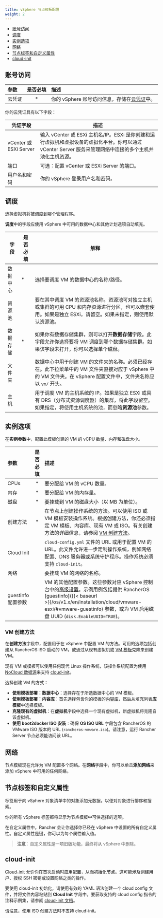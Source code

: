 ```yaml
---
title: vSphere 节点模板配置
weight: 2
---
```


- [账号访问](#account-access)
- [调度](#scheduling)
- [实例选项](#instance-options)
- [网络](#networks)
- [节点标签和自定义属性](#node-tags-and-custom-attributes)
- [cloud-init](#cloud-init)

## 账号访问

| 参数   | 是否必填 | 描述                                                                                                          |
| :----- | :------: | :------------------------------------------------------------------------------------------------------------ |
| 云凭证 |    \*    | 你的 vSphere 账号访问信息，存储在[云凭证]({{<baseurl>}}/rancher/v2.6/en/user-settings/cloud-credentials/)中。 |

你的云凭证具有以下字段：

| 凭证字段               | 描述                                                                                                                                                      |
| ---------------------- | --------------------------------------------------------------------------------------------------------------------------------------------------------- |
| vCenter 或 ESXi Server | 输入 vCenter 或 ESXi 主机名/IP。ESXi 是你创建和运行虚拟机和虚拟设备的虚拟化平台。你可以通过 vCenter Server 服务来管理网络中连接的多个主机并池化主机资源。 |
| 端口                   | 可选：配置 vCenter 或 ESXi Server 的端口。                                                                                                                |
| 用户名和密码           | 你的 vSphere 登录用户名和密码。                                                                                                                           |

## 调度

选择虚拟机将被调度到哪个管理程序。

**调度**中的字段应使用 vSphere 中可用的数据中心和其他计划选项自动填充。

| 字段     | 是否必填 | 解释                                                                                                                                                              |
| -------- | -------- | ----------------------------------------------------------------------------------------------------------------------------------------------------------------- |
| 数据中心 | \*       | 选择要调度 VM 的数据中心的名称/路径。                                                                                                                             |
| 资源池   |          | 要在其中调度 VM 的资源池名称。资源池可对独立主机或集群的可用 CPU 和内存资源进行分区，也可以嵌套使用。如果是独立 ESXi，请留空。如果未指定，则使用默认资源池。      |
| 数据存储 | \*       | 如果你有数据存储集群，则可以打开**数据存储**字段。此字段允许你选择要将 VM 调度到哪个数据存储集群。如果该字段未打开，你可以选择单个磁盘。                          |
| 文件夹   |          | 数据中心中用于创建 VM 的文件夹的名称。必须已经存在。此下拉菜单中的 VM 文件夹直接对应于 vSphere 中的 VM 文件夹。在 vSphere 配置文件中，文件夹名称应以 `vm/` 开头。 |
| 主机     |          | 用于调度 VM 的主机系统的 IP。如果是独立 ESXi 或具有 DRS（分布式资源调度器）的集群，将此字段留空。如果指定，将使用主机系统的池，而忽略**资源池**参数。             |

## 实例选项

在**实例参数**中，配置此模板创建的 VM 的 vCPU 数量、内存和磁盘大小。

| 参数               | 是否必填 | 描述                                                                                                                                                                                                                                                                              |
| :----------------- | :------: | :-------------------------------------------------------------------------------------------------------------------------------------------------------------------------------------------------------------------------------------------------------------------------------- |
| CPUs               |    \*    | 要分配给 VM 的 vCPU 数量。                                                                                                                                                                                                                                                        |
| 内存               |    \*    | 要分配给 VM 的内存量。                                                                                                                                                                                                                                                            |
| 磁盘               |    \*    | 要挂载到 VM 的磁盘大小（以 MB 为单位）。                                                                                                                                                                                                                                          |
| 创建方法           |    \*    | 在节点上创建操作系统的方法。可以使用 ISO 或 VM 模板安装操作系统。根据创建方法，你还必须指定 VM 模板、内容库、现有 VM 或 ISO。有关创建方法的详细信息，请参阅 [VM 创建方法](#about-vm-creation-methods)。                                                                           |
| Cloud Init         |          | `cloud-config.yml` 文件的 URL 或用于配置 VM 的 URL。此文件允许进一步定制操作系统，例如网络配置、DNS 服务器或系统守护程序。操作系统必须支持 `cloud-init`。                                                                                                                         |
| 网络               |          | 要挂载 VM 的网络的名称。                                                                                                                                                                                                                                                          |
| guestinfo 配置参数 |          | VM 的其他配置参数。这些参数对应 vSphere 控制台中的[高级设置](https://kb.vmware.com/s/article/1016098)。示例用例包括提供 RancherOS [guestinfo]({{< baseurl >}}/os/v1.x/en/installation/cloud/vmware-esxi/#vmware-guestinfo) 参数，或为 VM 启用磁盘 UUID (`disk.EnableUUID=TRUE`)。 |

### VM 创建方法

在**创建方法**字段中，配置用于在 vSphere 中配置 VM 的方法。可用的选项包括创建从 RancherOS ISO 启动的 VM，或通过从现有虚拟机或 [VM 模板](https://docs.vmware.com/en/VMware-vSphere/6.5/com.vmware.vsphere.vm_admin.doc/GUID-F7BF0E6B-7C4F-4E46-8BBF-76229AEA7220.html)克隆来创建 VM。

现有 VM 或模板可以使用任何现代 Linux 操作系统，该操作系统配置为使用 [NoCloud 数据源](https://cloudinit.readthedocs.io/en/latest/topics/datasources/nocloud.html)来支持 [cloud-init](https://cloudinit.readthedocs.io/en/latest/)。

选择创建 VM 的方式：

- **使用模板部署：数据中心**：选择存在于所选数据中心的 VM 模板。
- **使用模板部署：内容库**：首先选择包含你的模板的[内容库](https://docs.vmware.com/en/VMware-vSphere/6.5/com.vmware.vsphere.vm_admin.doc/GUID-254B2CE8-20A8-43F0-90E8-3F6776C2C896.html)，然后从填充列表**库模板**中选择模板。
- **克隆现有的虚拟机**：在**虚拟机**字段中选择一个现有虚拟机，新虚拟机将克隆自该虚拟机。
- **使用 boot2docker ISO 安装**：确保 **OS ISO URL** 字段包含 RancherOS 的 VMware ISO 版本的 URL (`rancheros-vmware.iso`)。请注意，运行 Rancher Server 节点必须能访问该 URL。

## 网络

节点模板现在允许为 VM 配置多个网络。在**网络**字段中，你可以单击**添加网络**来添加 vSphere 中可用的任何网络。

## 节点标签和自定义属性

标签用于向 vSphere 对象清单中的对象添加元数据，以便对对象进行排序和搜索。

你的所有 vSphere 标签都将显示为节点模板中可供选择的选项。

在自定义属性中，Rancher 会让你选择你已经在 vSphere 中设置的所有自定义属性。自定义属性是键，你可以为每个属性输入值。

> **注意**：自定义属性是一项旧版功能，最终将从 vSphere 中删除。

## cloud-init

[Cloud-init](https://cloudinit.readthedocs.io/en/latest/) 允许你在首次启动时应用配置，从而初始化节点。这可能涉及创建用户、授权 SSH 密钥或设置网络之类的操作。

要使用 cloud-init 初始化，请使用有效的 YAML 语法创建一个 cloud config 文件，并将文件内容粘贴到 **Cloud Init** 字段中。要获取支持的 cloud config 指令的注释示例集，请参阅 [cloud-init 文档](https://cloudinit.readthedocs.io/en/latest/topics/examples.html)。

请注意，使用 ISO 创建方法时不支持 cloud-init。
